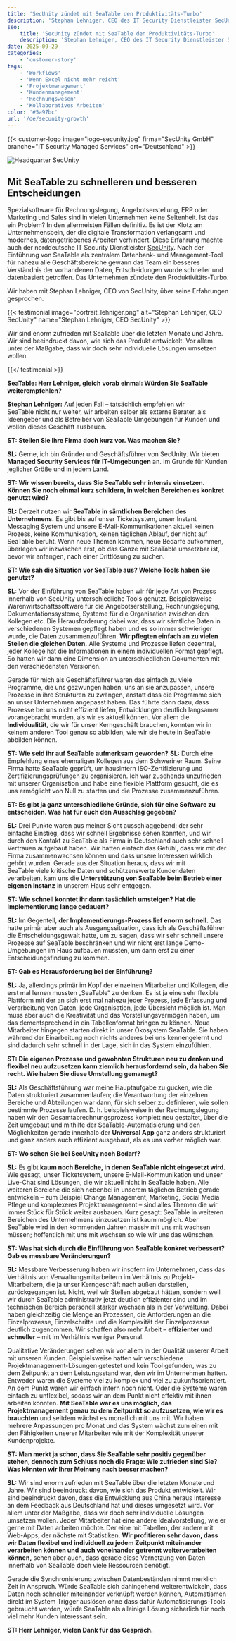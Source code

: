 ```yaml
---
title: 'SecUnity zündet mit SeaTable den Produktivitäts-Turbo'
description: 'Stephan Lehniger, CEO des IT Security Dienstleister SecUnity spricht im Interview über seine Erfahrungen mit SeaTable und die Gründe für den Umstieg.'
seo:
    title: 'SecUnity zündet mit SeaTable den Produktivitäts-Turbo'
    description: 'Stephan Lehniger, CEO des IT Security Dienstleister SecUnity spricht im Interview über seine Erfahrungen mit SeaTable und die Gründe für den Umstieg.'
date: 2025-09-29
categories:
    - 'customer-story'
tags:
    - 'Workflows'
    - 'Wenn Excel nicht mehr reicht'
    - 'Projektmanagement'
    - 'Kundenmanagement'
    - 'Rechnungswesen'
    - 'Kollaboratives Arbeiten'
color: '#5a97bc'
url: '/de/secunity-growth'
---
```


{{< customer-logo image="logo-secunity.jpg" firma="SecUnity GmbH" branche="IT Security Managed Services" ort="Deutschland" >}}

![Headquarter SecUnity](secunity.png)

## Mit SeaTable zu schnelleren und besseren Entscheidungen

Spezialsoftware für Rechnungslegung, Angebotserstellung, ERP oder Marketing und Sales sind in vielen Unternehmen keine Seltenheit. Ist das ein Problem? In den allermeisten Fällen definitiv. Es ist der Klotz am Unternehmensbein, der die digitale Transformation verlangsamt und modernes, datengetriebenes Arbeiten verhindert. Diese Erfahrung machte auch der norddeutsche IT Security Dienstleister [SecUnity](https://secunity.global/). Nach der Einführung von SeaTable als zentralem Datenbank- und Management-Tool für nahezu alle Geschäftsbereiche gewann das Team ein besseres Verständnis der vorhandenen Daten, Entscheidungen wurde schneller und datenbasiert getroffen. Das Unternehmen zündete den Produktivitäts-Turbo.

Wir haben mit Stephan Lehniger, CEO von SecUnity, über seine Erfahrungen gesprochen.

{{< testimonial image="portrait_lehniger.png" alt="Stephan Lehniger, CEO SecUnity" name="Stephan Lehniger, CEO SecUnity" >}}

Wir sind enorm zufrieden mit SeaTable über die letzten Monate und Jahre. Wir sind beeindruckt davon, wie sich das Produkt entwickelt. Vor allem unter der Maßgabe, dass wir doch sehr individuelle Lösungen umsetzen wollen. 

{{</ testimonial >}}

**SeaTable: Herr Lehniger, gleich vorab einmal: Würden Sie SeaTable weiterempfehlen?**

**Stephan Lehniger:** Auf jeden Fall – tatsächlich empfehlen wir SeaTable nicht nur weiter, wir arbeiten selber als externe Berater, als Ideengeber und als Betreiber von SeaTable Umgebungen für Kunden und wollen dieses Geschäft ausbauen.

**ST: Stellen Sie Ihre Firma doch kurz vor. Was machen Sie?**

**SL:** Gerne, ich bin Gründer und Geschäftsführer von SecUnity. Wir bieten **Managed Security Services für IT-Umgebungen** an. Im Grunde für Kunden jeglicher Größe und in jedem Land.

**ST: Wir wissen bereits, dass Sie SeaTable sehr intensiv einsetzen. Können Sie noch einmal kurz schildern, in welchen Bereichen es konkret genutzt wird?**

**SL:** Derzeit nutzen wir **SeaTable in sämtlichen Bereichen des Unternehmens.** Es gibt bis auf unser Ticketsystem, unser Instant Messaging System und unsere E-Mail-Kommunikationen aktuell keinen Prozess, keine Kommunikation, keinen täglichen Ablauf, der nicht auf SeaTable beruht. Wenn neue Themen kommen, neue Bedarfe aufkommen, überlegen wir inzwischen erst, ob das Ganze mit SeaTable umsetzbar ist, bevor wir anfangen, nach einer Drittlösung zu suchen. 

**ST: Wie sah die Situation vor SeaTable aus? Welche Tools haben Sie genutzt?** 

**SL:** Vor der Einführung von SeaTable haben wir für jede Art von Prozess innerhalb von SecUnity unterschiedliche Tools genutzt. Beispielsweise Warenwirtschaftssoftware für die Angebotserstellung, Rechnungslegung, Dokumentationssysteme, Systeme für die Organisation zwischen den Kollegen etc. Die Herausforderung dabei war, dass wir sämtliche Daten in verschiedenen Systemen gepflegt haben und es so immer schwieriger wurde, die Daten zusammenzuführen. **Wir pflegten einfach an zu vielen Stellen die gleichen Daten.** Alle Systeme und Prozesse liefen dezentral, jeder Kollege hat die Informationen in einem individuellen Format gepflegt. So hatten wir dann eine Dimension an unterschiedlichen Dokumenten mit den verschiedensten Versionen. 

Gerade für mich als Geschäftsführer waren das einfach zu viele Programme, die uns gezwungen haben, uns an sie anzupassen, unsere Prozesse in ihre Strukturen zu zwängen, anstatt dass die Programme sich an unser Unternehmen angepasst haben. Das führte dann dazu, dass Prozesse bei uns nicht effizient liefen, Entwicklungen deutlich langsamer vorangebracht wurden, als wir es aktuell können. Vor allem die **Individualität**, die wir für unser Kerngeschäft brauchen, konnten wir in keinem anderen Tool genau so abbilden, wie wir sie heute in SeaTable abbilden können.

**ST: Wie seid ihr auf SeaTable aufmerksam geworden?**
**SL:** Durch eine Empfehlung eines ehemaligen Kollegen aus dem Schweriner Raum. Seine Firma hatte SeaTable geprüft, um hausintern ISO-Zertifizierung und Zertifizierungsprüfungen zu organisieren. Ich war zusehends unzufrieden mit unserer Organisation und habe eine flexible Plattform gesucht, die es uns ermöglicht von Null zu starten und die Prozesse zusammenzuführen. 

**ST: Es gibt ja ganz unterschiedliche Gründe, sich für eine Software zu entscheiden. Was hat für euch den Ausschlag gegeben?**

**SL:** Drei Punkte waren aus meiner Sicht ausschlaggebend: der sehr einfache Einstieg, dass wir schnell Ergebnisse sehen konnten, und wir durch den Kontakt zu SeaTable als Firma in Deutschland auch sehr schnell Vertrauen aufgebaut haben. Wir hatten einfach das Gefühl, dass wir mit der Firma zusammenwachsen können und dass unsere Interessen wirklich gehört wurden. Gerade aus der Situation heraus, dass wir mit SeaTable viele kritische Daten und schützenswerte Kundendaten verarbeiten, kam uns die **Unterstützung von SeaTable beim Betrieb einer eigenen Instanz** in unserem Haus sehr entgegen. 

**ST: Wie schnell konntet ihr dann tasächlich umsteigen? Hat die Implementierung lange gedauert?**

**SL:** Im Gegenteil, **der Implementierungs-Prozess lief enorm schnell.** Das hatte primär aber auch als Ausgangssituation, dass ich als Geschäftsführer die Entscheidungsgewalt hatte, um zu sagen, dass wir sehr schnell unsere Prozesse auf SeaTable beschränken und wir nicht erst lange Demo-Umgebungen im Haus aufbauen mussten, um dann erst zu einer Entscheidungsfindung zu kommen. 

**ST: Gab es Herausforderung bei der Einführung?** 

**SL:** Ja, allerdings primär im Kopf der einzelnen Mitarbeiter und Kollegen, die erst mal lernen mussten „SeaTable“ zu denken. Es ist ja eine sehr flexible Plattform mit der an sich erst mal nahezu jeder Prozess, jede Erfassung und Verarbeitung von Daten, jede Organisation, jede Übersicht möglich ist. Man muss aber auch die Kreativität und das Vorstellungsvermögen haben, um das dementsprechend in ein Tabellenformat bringen zu können. Neue Mitarbeiter hingegen starten direkt in unser Ökosystem SeaTable. Sie haben während der Einarbeitung noch nichts anderes bei uns kennengelernt und sind dadurch sehr schnell in der Lage, sich in das System einzufühlen.

**ST: Die eigenen Prozesse und gewohnten Strukturen neu zu denken und flexibel neu aufzusetzen kann ziemlich herausfordernd sein, da haben Sie recht. Wie haben Sie diese Umstellung gemanagt?**

**SL:** Als Geschäftsführung war meine Hauptaufgabe zu gucken, wie die Daten strukturiert zusammenlaufen; die Verantwortung der einzelnen Bereiche und Abteilungen war dann, für sich selber zu definieren, wie sollen bestimmte Prozesse laufen. D. h. beispielsweise in der Rechnungslegung haben wir den Gesamtabrechnungsprozess komplett neu gestaltet, über die Zeit umgebaut und mithilfe der SeaTable-Automatisierung und den Möglichkeiten gerade innerhalb der **Universal App** ganz anders strukturiert und ganz anders auch effizient ausgebaut, als es uns vorher möglich war.

**ST: Wo sehen Sie bei SecUnity noch Bedarf?**

**SL:** Es gibt **kaum noch Bereiche, in denen SeaTable nicht eingesetzt wird.** Wie gesagt, unser Ticketsystem, unsere E-Mail-Kommunikation und unser Live-Chat sind Lösungen, die wir aktuell nicht in SeaTable haben. Alle weiteren Bereiche die sich nebenbei in unserem täglichen Betrieb gerade entwickeln – zum Beispiel Change Management, Marketing, Social Media Pflege und komplexeres Projektmanagement – sind alles Themen die wir immer Stück für Stück weiter ausbauen. Kurz gesagt: SeaTable in weiteren Bereichen des Unternehmens einzusetzen ist kaum möglich. Aber SeaTable wird in den kommenden Jahren massiv mit uns mit wachsen müssen; hoffentlich mit uns mit wachsen so wie wir uns das wünschen.

**ST: Was hat sich durch die Einführung von SeaTable konkret verbessert? Gab es messbare Veränderungen?**

**SL:** Messbare Verbesserung haben wir insofern im Unternehmen, dass das Verhältnis von Verwaltungsmitarbeitern im Verhältnis zu Projekt-Mitarbeitern, die ja unser Kerngeschäft nach außen darstellen, zurückgegangen ist. Nicht, weil wir Stellen abgebaut hätten, sondern weil wir durch SeaTable administrativ jetzt deutlich effizienter sind und im technischen Bereich personell stärker wachsen als in der Verwaltung. Dabei haben gleichzeitig die Menge an Prozessen, die Anforderungen an die Einzelprozesse, Einzelschritte und die Komplexität der Einzelprozesse deutlich zugenommen. Wir schaffen also mehr Arbeit – **effizienter und schneller** – mit im Verhältnis weniger Personal. 

Qualitative Veränderungen sehen wir vor allem in der Qualität unserer Arbeit mit unseren Kunden. Beispielsweise hatten wir verschiedene Projektmanagement-Lösungen getestet und kein Tool gefunden, was zu dem Zeitpunkt an dem Leistungsstand war, den wir im Unternehmen hatten. Entweder waren die Systeme viel zu komplex und viel zu zukunftsorientiert. An dem Punkt waren wir einfach intern noch nicht. Oder die Systeme waren einfach zu unflexibel, sodass wir an dem Punkt nicht effektiv mit ihnen arbeiten konnten. **Mit SeaTable war es uns möglich, das Projektmanagement genau zu dem Zeitpunkt so aufzusetzen, wie wir es brauchten** und seitdem wächst es monatlich mit uns mit. Wir haben mehrere Anpassungen pro Monat und das System wächst zum einen mit den Fähigkeiten unserer Mitarbeiter wie mit der Komplexität unserer Kundenprojekte.


**ST: Man merkt ja schon, dass Sie SeaTable sehr positiv gegenüber stehen, dennoch zum Schluss noch die Frage: Wie zufrieden sind Sie? Was könnten wir Ihrer Meinung nach besser machen?**

**SL:** Wir sind enorm zufrieden mit SeaTable über die letzten Monate und Jahre. Wir sind beeindruckt davon, wie sich das Produkt entwickelt. Wir sind beeindruckt davon, dass die Entwicklung aus China heraus Interesse an dem Feedback aus Deutschland hat und dieses umgesetzt wird. Vor allem unter der Maßgabe, dass wir doch sehr individuelle Lösungen umsetzen wollen. Jeder Mitarbeiter hat eine andere Idealvorstellung, wie er gerne mit Daten arbeiten möchte. Der eine mit Tabellen, der andere mit Web-Apps, der nächste mit Statistiken. **Wir profitieren sehr davon, dass wir Daten flexibel und individuell zu jedem Zeitpunkt miteinander verarbeiten können und auch voneinander getrennt weiterverarbeiten können,** sehen aber auch, dass gerade diese Vernetzung von Daten innerhalb von SeaTable doch viele Ressourcen benötigt. 

Gerade die Synchronisierung zwischen Datenbeständen nimmt merklich Zeit in Anspruch. Würde SeaTable sich dahingehend weiterentwickeln, dass Daten noch schneller miteinander verknüpft werden können, Automatismen direkt im System Trigger auslösen ohne dass dafür Automatisierungs-Tools gebraucht werden, würde SeaTable als alleinige Lösung sicherlich für noch viel mehr Kunden interessant sein. 

**ST: Herr Lehniger, vielen Dank für das Gespräch.**